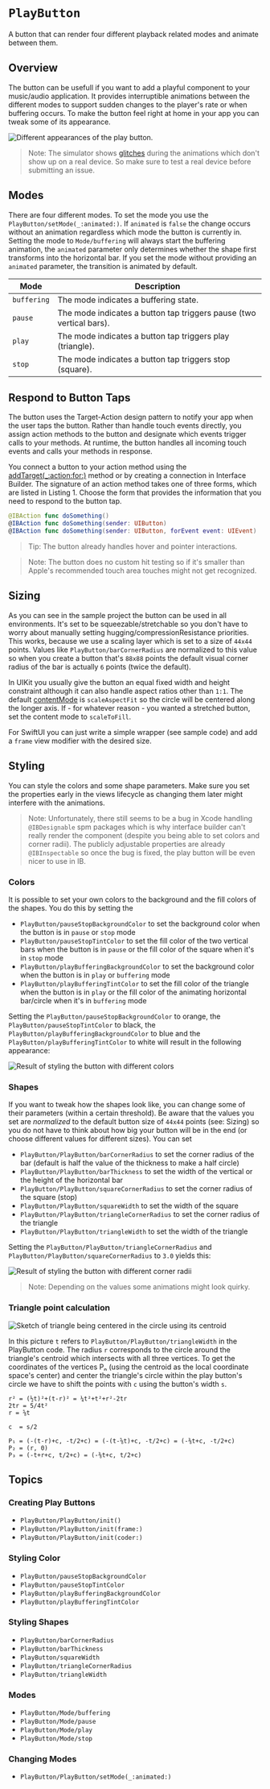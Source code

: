 # ``PlayButton``

A button that can render four different playback related modes and animate between them.

## Overview

The button can be usefull if you want to add a playful component to your music/audio application. It provides interruptible animations between the different modes to support sudden changes to the player's rate or when buffering occurs. To make the button feel right at home in your app you can tweak some of its appearance. 

![Different appearances of the play button.](play-button-overview.png)

> Note: The simulator shows [glitches](https://stackoverflow.com/questions/65472584/calayer-path-animation-flickers-when-stopping-and-starting-again) during the animations which don't show up on a real device. So make sure to test a real device before submitting an issue. 

## Modes

There are four different modes. To set the mode you use the ``PlayButton/setMode(_:animated:)``. If `animated` is `false` the change occurs without an animation regardless which mode the button is currently in. Setting the mode to ``Mode/buffering`` will always start the buffering animation, the `animated` parameter only determines whether the shape first transforms into the horizontal bar. If you set the mode without providing an `animated` parameter, the transition is animated by default.  

| Mode         | Description                                                         |
| ------------ | ------------------------------------------------------------------- | 
| `buffering`  | The mode indicates a buffering state.                               |
| `pause`      | The mode indicates a button tap triggers pause (two vertical bars). |
| `play`       | The mode indicates a button tap triggers play (triangle).           |
| `stop`       | The mode indicates a button tap triggers stop (square).             |

## Respond to Button Taps

The button uses the Target-Action design pattern to notify your app when the user taps the button. Rather than handle touch events directly, you assign action methods to the button and designate which events trigger calls to your methods. At runtime, the button handles all incoming touch events and calls your methods in response.

You connect a button to your action method using the [addTarget(_:action:for:)](https://developer.apple.com/documentation/uikit/uicontrol/1618259-addtarget) method or by creating a connection in Interface Builder. The signature of an action method takes one of three forms, which are listed in Listing 1. Choose the form that provides the information that you need to respond to the button tap.

```swift
@IBAction func doSomething()
@IBAction func doSomething(sender: UIButton)
@IBAction func doSomething(sender: UIButton, forEvent event: UIEvent)
```

> Tip: The button already handles hover and pointer interactions.

> Note: The button does no custom hit testing so if it's smaller than Apple's recommended touch area touches might not get recognized.

## Sizing

As you can see in the sample project the button can be used in all environments. It's set to be squeezable/stretchable so you don't have to worry about manually setting hugging/compressionResistance priorities. This works, because we use a scaling layer which is set to a size of `44x44` points. Values like ``PlayButton/barCornerRadius`` are normalized to this value so when you create a button that's `88x88` points the default visual corner radius of the bar is actually `6` points (twice the default). 

In UIKit you usually give the button an equal fixed width and height constraint although it can also handle aspect ratios other than `1:1`. The default [contentMode](https://developer.apple.com/documentation/uikit/uiview/1622619-contentmode) is `scaleAspectFit` so the circle will be centered along the longer axis. If - for whatever reason - you wanted a stretched button, set the content mode to `scaleToFill`.

For SwiftUI you can just write a simple wrapper (see sample code) and add a `frame` view modifier with the desired size.

## Styling

You can style the colors and some shape parameters. Make sure you set the properties early in the views lifecycle as changing them later might interfere with the animations.

> Note: Unfortunately, there still seems to be a bug in Xcode handling `@IBDesignable` spm packages which is why interface builder can't really render the component (despite you being able to set colors and corner radii). The publicly adjustable properties are already `@IBInspectable` so once the bug is fixed, the play button will be even nicer to use in IB. 

### Colors

It is possible to set your own colors to the background and the fill colors of the shapes. You do this by setting the
- ``PlayButton/pauseStopBackgroundColor`` to set the background color when the button is in `pause` or `stop` mode
- ``PlayButton/pauseStopTintColor`` to set the fill color of the two vertical bars when the button is in `pause` or the fill color of the square when it's in `stop` mode
- ``PlayButton/playBufferingBackgroundColor`` to set the background color when the button is in `play` or `buffering` mode
- ``PlayButton/playBufferingTintColor`` to set the fill color of the triangle when the button is in `play` or the fill color of the animating horizontal bar/circle when it's in `buffering` mode

Setting the ``PlayButton/pauseStopBackgroundColor`` to orange, the ``PlayButton/pauseStopTintColor`` to black, the ``PlayButton/playBufferingBackgroundColor`` to blue and the ``PlayButton/playBufferingTintColor`` to white will result in the following appearance:

![Result of styling the button with different colors](color-styling.png)

### Shapes

If you want to tweak how the shapes look like, you can change some of their parameters (within a certain threshold). Be aware that the values you set are *normalized* to the default button size of `44x44` points (see: Sizing) so you do not have to think about how big your button will be in the end (or choose different values for different sizes). You can set
- ``PlayButton/PlayButton/barCornerRadius`` to set the corner radius of the bar (default is half the value of the thickness to make a half circle) 
- ``PlayButton/PlayButton/barThickness`` to set the width of the vertical or the height of the horizontal bar
- ``PlayButton/PlayButton/squareCornerRadius`` to set the corner radius of the square (stop)
- ``PlayButton/PlayButton/squareWidth`` to set the width of the square
- ``PlayButton/PlayButton/triangleCornerRadius`` to set the corner radius of the triangle
- ``PlayButton/PlayButton/triangleWidth`` to set the width of the triangle

Setting the ``PlayButton/PlayButton/triangleCornerRadius`` and ``PlayButton/PlayButton/squareCornerRadius`` to `3.0` yields this:

![Result of styling the button with different corner radii](shape-styling.png)

> Note: Depending on the values some animations might look quirky.

### Triangle point calculation

![Sketch of triangle being centered in the circle using its centroid](trigonometry.png)

In this picture `t` refers to ``PlayButton/PlayButton/triangleWidth`` in the PlayButton code. The radius `r` corresponds to the circle around the triangle's centroid which intersects with all three vertices. To get the coordinates of the vertices Pₙ (using the centroid as the local coordinate space's center) and center the triangle's circle within the play button's circle we have to shift the points with `c` using the button's width `s`.

```
r² = (½t)²+(t-r)² = ¼t²+t²+r²-2tr
2tr = 5/4t²
r = ⅝t

c  = s/2

P₁ = (-(t-r)+c, -t/2+c) = (-(t-⅝t)+c, -t/2+c) = (-⅜t+c, -t/2+c)
P₂ = (r, 0)
P₃ = (-t+r+c, t/2+c) = (-⅜t+c, t/2+c)
```

## Topics

### Creating Play Buttons
- ``PlayButton/PlayButton/init()``
- ``PlayButton/PlayButton/init(frame:)``
- ``PlayButton/PlayButton/init(coder:)``

### Styling Color

- ``PlayButton/pauseStopBackgroundColor`` 
- ``PlayButton/pauseStopTintColor`` 
- ``PlayButton/playBufferingBackgroundColor`` 
- ``PlayButton/playBufferingTintColor`` 

### Styling Shapes

- ``PlayButton/barCornerRadius`` 
- ``PlayButton/barThickness`` 
- ``PlayButton/squareWidth`` 
- ``PlayButton/triangleCornerRadius`` 
- ``PlayButton/triangleWidth`` 

### Modes
- ``PlayButton/Mode/buffering``
- ``PlayButton/Mode/pause``
- ``PlayButton/Mode/play``
- ``PlayButton/Mode/stop``

### Changing Modes

- ``PlayButton/PlayButton/setMode(_:animated:)``
